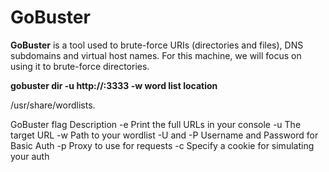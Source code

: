 <h1>GoBuster</h1>

<b>GoBuster</b> is a tool used to brute-force URIs (directories and files), DNS subdomains and virtual host names.
For this machine, we will focus on using it to brute-force directories.

<b>gobuster dir -u http://<ip>:3333 -w word list location </b>

/usr/share/wordlists.
  
  
GoBuster flag
Description
-e
Print the full URLs in your console
-u
The target URL
-w
Path to your wordlist
-U and -P
Username and Password for Basic Auth
-p <x>
Proxy to use for requests
-c <http cookies>
Specify a cookie for simulating your auth
